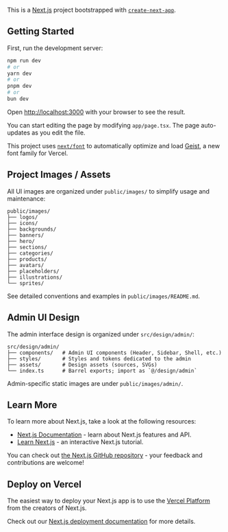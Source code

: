 This is a [Next.js](https://nextjs.org) project bootstrapped with [`create-next-app`](https://nextjs.org/docs/app/api-reference/cli/create-next-app).

## Getting Started

First, run the development server:

```bash
npm run dev
# or
yarn dev
# or
pnpm dev
# or
bun dev
```

Open [http://localhost:3000](http://localhost:3000) with your browser to see the result.

You can start editing the page by modifying `app/page.tsx`. The page auto-updates as you edit the file.

This project uses [`next/font`](https://nextjs.org/docs/app/building-your-application/optimizing/fonts) to automatically optimize and load [Geist](https://vercel.com/font), a new font family for Vercel.

## Project Images / Assets

All UI images are organized under `public/images/` to simplify usage and maintenance:

```
public/images/
├── logos/
├── icons/
├── backgrounds/
├── banners/
├── hero/
├── sections/
├── categories/
├── products/
├── avatars/
├── placeholders/
├── illustrations/
└── sprites/
```

See detailed conventions and examples in `public/images/README.md`.

## Admin UI Design

The admin interface design is organized under `src/design/admin/`:

```
src/design/admin/
├── components/   # Admin UI components (Header, Sidebar, Shell, etc.)
├── styles/       # Styles and tokens dedicated to the admin
├── assets/       # Design assets (sources, SVGs)
└── index.ts      # Barrel exports; import as `@/design/admin`
```

Admin-specific static images are under `public/images/admin/`.

## Learn More

To learn more about Next.js, take a look at the following resources:

- [Next.js Documentation](https://nextjs.org/docs) - learn about Next.js features and API.
- [Learn Next.js](https://nextjs.org/learn) - an interactive Next.js tutorial.

You can check out [the Next.js GitHub repository](https://github.com/vercel/next.js) - your feedback and contributions are welcome!

## Deploy on Vercel

The easiest way to deploy your Next.js app is to use the [Vercel Platform](https://vercel.com/new?utm_medium=default-template&filter=next.js&utm_source=create-next-app&utm_campaign=create-next-app-readme) from the creators of Next.js.

Check out our [Next.js deployment documentation](https://nextjs.org/docs/app/building-your-application/deploying) for more details.
